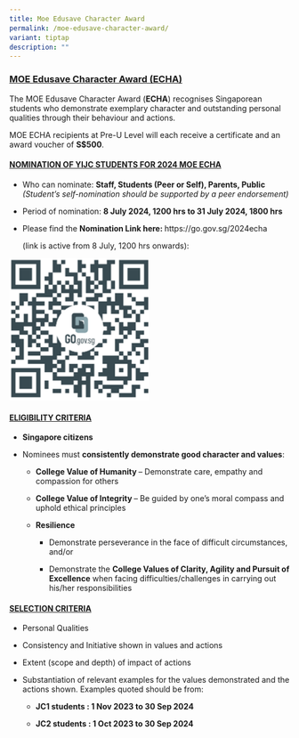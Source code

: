 ```yaml
---
title: Moe Edusave Character Award
permalink: /moe-edusave-character-award/
variant: tiptap
description: ""
---
```

<h3><strong><u>MOE Edusave Character Award (ECHA)</u></strong></h3>
<p>The MOE Edusave Character Award (<strong>ECHA</strong>) recognises Singaporean
students who demonstrate exemplary character and outstanding personal qualities
through their behaviour and actions.</p>
<p>MOE ECHA recipients at Pre-U Level will each receive a certificate and
an award voucher of <strong>S$500</strong>.</p>
<h4><strong><u>NOMINATION OF YIJC STUDENTS FOR 2024 MOE ECHA</u></strong></h4>
<ul data-tight="true" class="tight">
<li>
<p>Who can nominate: <strong>Staff, Students (Peer or Self), Parents, Public </strong><em>(Student’s self-nomination should be supported by a peer endorsement)</em>
</p>
</li>
<li>
<p>Period of nomination: <strong>8 July 2024, 1200 hrs to 31 July 2024, 1800 hrs</strong>
</p>
</li>
<li>
<p>Please find the <strong>Nomination Link here: </strong><a rel="noopener noreferrer nofollow" target="_blank">https://go.gov.sg/2024echa</a>
</p>
<p>(link is active from 8 July, 1200 hrs onwards):</p>
</li>
</ul><a class="isomer-image-wrapper" href="https://go.gov.sg/2024echa"><img style="width: 50%;" height="auto" width="100%" alt="" src="/images/2024 Images/echa_qr_code.png"></a>
<h4><strong><u>ELIGIBILITY CRITERIA</u></strong></h4>
<ul data-tight="true" class="tight">
<li>
<p><strong>Singapore citizens</strong>
</p>
</li>
<li>
<p>Nominees must <strong>consistently demonstrate good character and values</strong>:</p>
<ul data-tight="true" class="tight">
<li>
<p><strong>College Value of Humanity </strong>– Demonstrate care, empathy
and compassion for others</p>
</li>
<li>
<p><strong>College Value of Integrity </strong>– Be guided by one’s moral
compass and uphold ethical principles</p>
</li>
<li>
<p><strong>Resilience&nbsp;</strong>
</p>
<ul data-tight="true" class="tight">
<li>
<p>Demonstrate perseverance in the face of difficult circumstances, and/or</p>
</li>
<li>
<p>Demonstrate the <strong>College Values of Clarity, Agility and Pursuit of Excellence</strong> when
facing difficulties/challenges in carrying out his/her responsibilities</p>
</li>
</ul>
</li>
</ul>
</li>
</ul>
<h4><strong><u>SELECTION CRITERIA</u></strong></h4>
<ul data-tight="true" class="tight">
<li>
<p>Personal Qualities</p>
</li>
<li>
<p>Consistency and Initiative shown in values and actions</p>
</li>
<li>
<p>Extent (scope and depth) of impact of actions</p>
</li>
<li>
<p>Substantiation of relevant examples for the values demonstrated and the
actions shown. Examples quoted should be from:</p>
<ul data-tight="true" class="tight">
<li>
<p><strong>JC1 students : 1 Nov 2023 to 30 Sep 2024</strong>
</p>
</li>
<li>
<p><strong>JC2 students : 1 Oct 2023 to 30 Sep 2024</strong>
</p>
</li>
</ul>
</li>
</ul>
<p></p>